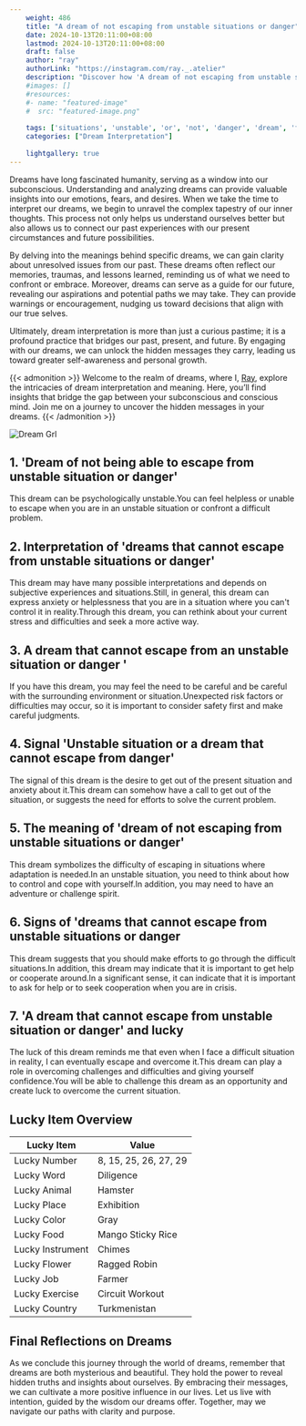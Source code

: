 ```yaml
---
    weight: 486
    title: "A dream of not escaping from unstable situations or danger"  # Assuming 'title' column exists
    date: 2024-10-13T20:11:00+08:00
    lastmod: 2024-10-13T20:11:00+08:00
    draft: false
    author: "ray"
    authorLink: "https://instagram.com/ray._.atelier"
    description: "Discover how 'A dream of not escaping from unstable situations or danger' can interpret your future and uncover its significant meanings in your life."
    #images: []
    #resources:
    #- name: "featured-image"
    #  src: "featured-image.png"
    
    tags: ['situations', 'unstable', 'or', 'not', 'danger', 'dream', 'from', 'of', 'escaping', 'A']
    categories: ["Dream Interpretation"]
    
    lightgallery: true
---
```

    
Dreams have long fascinated humanity, serving as a window into our subconscious. Understanding and analyzing dreams can provide valuable insights into our emotions, fears, and desires. When we take the time to interpret our dreams, we begin to unravel the complex tapestry of our inner thoughts. This process not only helps us understand ourselves better but also allows us to connect our past experiences with our present circumstances and future possibilities.

By delving into the meanings behind specific dreams, we can gain clarity about unresolved issues from our past. These dreams often reflect our memories, traumas, and lessons learned, reminding us of what we need to confront or embrace. Moreover, dreams can serve as a guide for our future, revealing our aspirations and potential paths we may take. They can provide warnings or encouragement, nudging us toward decisions that align with our true selves.

Ultimately, dream interpretation is more than just a curious pastime; it is a profound practice that bridges our past, present, and future. By engaging with our dreams, we can unlock the hidden messages they carry, leading us toward greater self-awareness and personal growth.

{{< admonition >}}
Welcome to the realm of dreams, where I, [Ray](https://instagram.com/ray._.atelier), explore the intricacies of dream interpretation and meaning. Here, you’ll find insights that bridge the gap between your subconscious and conscious mind. Join me on a journey to uncover the hidden messages in your dreams.
{{< /admonition >}}

![Dream Grl](https://cdn.pixabay.com/photo/2017/11/02/03/35/gothic-2910057_1280.jpg "Dream Grl")

## 1. 'Dream of not being able to escape from unstable situation or danger'
This dream can be psychologically unstable.You can feel helpless or unable to escape when you are in an unstable situation or confront a difficult problem.

## 2. Interpretation of 'dreams that cannot escape from unstable situations or danger'
This dream may have many possible interpretations and depends on subjective experiences and situations.Still, in general, this dream can express anxiety or helplessness that you are in a situation where you can't control it in reality.Through this dream, you can rethink about your current stress and difficulties and seek a more active way.

## 3. A dream that cannot escape from an unstable situation or danger '
If you have this dream, you may feel the need to be careful and be careful with the surrounding environment or situation.Unexpected risk factors or difficulties may occur, so it is important to consider safety first and make careful judgments.

## 4. Signal 'Unstable situation or a dream that cannot escape from danger'
The signal of this dream is the desire to get out of the present situation and anxiety about it.This dream can somehow have a call to get out of the situation, or suggests the need for efforts to solve the current problem.

## 5. The meaning of 'dream of not escaping from unstable situations or danger'
This dream symbolizes the difficulty of escaping in situations where adaptation is needed.In an unstable situation, you need to think about how to control and cope with yourself.In addition, you may need to have an adventure or challenge spirit.

## 6. Signs of 'dreams that cannot escape from unstable situations or danger
This dream suggests that you should make efforts to go through the difficult situations.In addition, this dream may indicate that it is important to get help or cooperate around.In a significant sense, it can indicate that it is important to ask for help or to seek cooperation when you are in crisis.

## 7. 'A dream that cannot escape from unstable situation or danger' and lucky
The luck of this dream reminds me that even when I face a difficult situation in reality, I can eventually escape and overcome it.This dream can play a role in overcoming challenges and difficulties and giving yourself confidence.You will be able to challenge this dream as an opportunity and create luck to overcome the current situation.

## Lucky Item Overview
| Lucky Item          | Value              |
|---------------|--------------------|
| Lucky Number        | 8, 15, 25, 26, 27, 29  |
| Lucky Word          | Diligence |
| Lucky Animal        | Hamster |
| Lucky Place         | Exhibition     |
| Lucky Color         | Gray     |
| Lucky Food          | Mango Sticky Rice      |
| Lucky Instrument    | Chimes |
| Lucky Flower        | Ragged Robin    |
| Lucky Job           | Farmer       |
| Lucky Exercise      | Circuit Workout  |
| Lucky Country       | Turkmenistan    |


##  Final Reflections on Dreams

As we conclude this journey through the world of dreams, remember that dreams are both mysterious and beautiful. They hold the power to reveal hidden truths and insights about ourselves. By embracing their messages, we can cultivate a more positive influence in our lives. Let us live with intention, guided by the wisdom our dreams offer. Together, may we navigate our paths with clarity and purpose.
